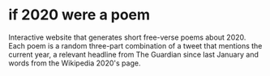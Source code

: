 # if 2020 were a poem

Interactive website that generates short free-verse poems about 2020. Each poem is a random three-part combination of a tweet that mentions the current year, a relevant headline from The Guardian since last January and words from the Wikipedia 2020's page.
